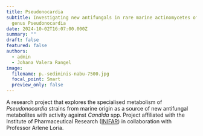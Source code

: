 ```yaml
---
title: Pseudonocardia
subtitle: Investigating new antifungals in rare marine actinomycetes of the
  genus Pseudonocardia
date: 2024-10-02T16:07:00.000Z
summary: ""
draft: false
featured: false
authors:
  - admin
  - Johana Valera Rangel
image:
  filename: p.-sediminis-nabu-7500.jpg
  focal_point: Smart
  preview_only: false
---
```

A research project that explores the specialised metabolism of *Pseudonocardia* strains from marine origin as a source of new antifungal metabolites with activity against *Candida* spp. Project affiliated with the Institute of Pharmaceutical Research ([INIFAR](https://inifar.ucr.ac.cr/)) in collaboration with Professor Arlene Loría.
